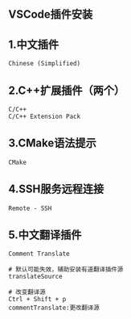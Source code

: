 ## VSCode插件安装



## 1.中文插件

```
Chinese (Simplified)
```

## 2.C++扩展插件（两个）

```
C/C++
C/C++ Extension Pack
```

## 3.CMake语法提示

```
CMake
```

## 4.SSH服务远程连接

```
Remote - SSH
```

## 5.中文翻译插件

```
Comment Translate
```

```
# 默认可能失效，辅助安装有道翻译插件源
translateSource

# 改变翻译源
Ctrl + Shift + p
commentTranslate:更改翻译源
```

